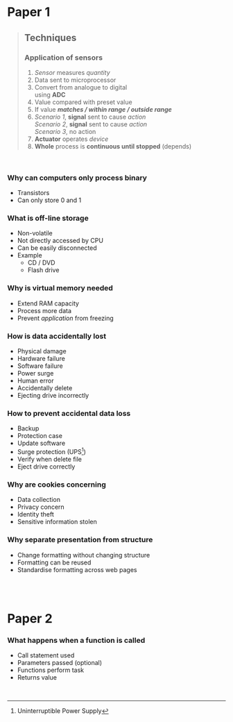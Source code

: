 # Paper 1

> ## Techniques
>
> ### Application of sensors
>
> 1. *Sensor* measures *quantity*
> 2. Data sent to microprocessor
> 3. Convert from analogue to digital \
>    using **ADC**
> 4. Value compared with preset value
> 5. If value ***matches / within range / outside range***
> 6. *Scenario 1*, **signal** sent to cause *action* \
>    *Scenario 2*, **signal** sent to cause *action* \
>    *Scenario 3*, no action
> 7. **Actuator** operates *device*
> 8. **Whole** process is **continuous until stopped** (depends)

<br>

### Why can computers only process binary
- Transistors
- Can only store 0 and 1

### What is off-line storage
- Non-volatile
- Not directly accessed by CPU
- Can be easily disconnected
- Example
    - CD / DVD
    - Flash drive

### Why is virtual memory needed
- Extend RAM capacity
- Process more data
- Prevent *application* from freezing

### How is data accidentally lost
- Physical damage
- Hardware failure
- Software failure
- Power surge
- Human error
- Accidentally delete
- Ejecting drive incorrectly

### How to prevent accidental data loss
- Backup
- Protection case
- Update software
- Surge protection (UPS[^UPS])
- Verify when delete file
- Eject drive correctly

### Why are cookies concerning
- Data collection
- Privacy concern
- Identity theft
- Sensitive information stolen

### Why separate presentation from structure
- Change formatting without changing structure
- Formatting can be reused
- Standardise formatting across web pages

<br><br>

# Paper 2

### What happens when a function is called
- Call statement used
- Parameters passed (optional)
- Functions perform task
- Returns value

<br>

[^UPS]: Uninterruptible Power Supply
